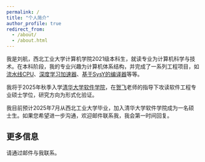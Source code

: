 ```yaml
---
permalink: /
title: "个人简介"
author_profile: true
redirect_from: 
  - /about/
  - /about.html
---
```


我是刘航，西北工业大学计算机学院2021级本科生，就读专业为计算机科学与技术。在本科阶段，我的专业兴趣为计算机体系结构，并完成了一系列工程项目，如[流水线CPU](https://github.com/ykykzq/SimpleCPU)、[深度学习加速器](https://github.com/ykykzq/CNN_Accelerator)、[基于SysY的编译器](https://github.com/ykykzq/SimpleCompiler)等等。

我将于2025年秋季入学[清华大学](https://www.tsinghua.edu.cn/)[软件学院](https://www.thss.tsinghua.edu.cn/index.htm)，在[贺飞](https://feihe.github.io)老师的指导下攻读软件工程专业硕士学位，研究方向为形式化验证。

我目前预计2025年7月从西北工业大学毕业，加入清华大学软件学院成为一名硕士生。如果您希望进一步沟通，欢迎邮件联系我，我会第一时间回复。

更多信息
------
请通过邮件与我联系。